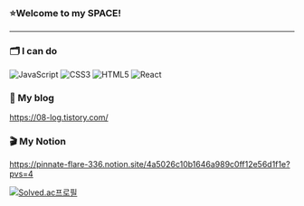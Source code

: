### ⭐Welcome to my SPACE!

---

### 🗂 I can do

![JavaScript](https://img.shields.io/badge/javascript-%23323330.svg?style=for-the-badge&logo=javascript&logoColor=%23F7DF1E)
![CSS3](https://img.shields.io/badge/css3-%231572B6.svg?style=for-the-badge&logo=css3&logoColor=white)
![HTML5](https://img.shields.io/badge/html5-%23E34F26.svg?style=for-the-badge&logo=html5&logoColor=white)
![React](https://img.shields.io/badge/react-%2320232a.svg?style=for-the-badge&logo=react&logoColor=%2361DAFB)

### 🧭 My blog

https://08-log.tistory.com/

### 🎬 My Notion

https://pinnate-flare-336.notion.site/4a5026c10b1646a989c0ff12e56d1f1e?pvs=4


<!--[![asdf080's GitHub stats](https://github-readme-stats.vercel.app/api?username=asdf080)](https://github.com/anuraghazra/github-readme-stats) -->
[![Solved.ac프로필](http://mazassumnida.wtf/api/v2/generate_badge?boj=kntabz81)](https://solved.ac/kntabz81)

